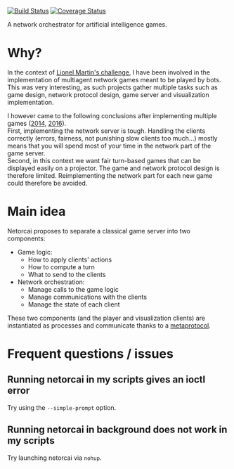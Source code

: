 [![Build Status](https://img.shields.io/travis/netorcai/netorcai/master.png)](https://travis-ci.org/netorcai/netorcai)
[![Coverage Status](https://img.shields.io/coveralls/github/netorcai/netorcai/master.png)](https://coveralls.io/github/netorcai/netorcai?branch=master)

A network orchestrator for artificial intelligence games.

Why?
====
In the context of [Lionel Martin's challenge][challenge lionel martin],
I have been involved in the implementation of multiagent network
games meant to be played by bots.
This was very interesting, as such projects gather multiple tasks
such as game design, network protocol design, game server and visualization
implementation.

I however came to the following conclusions after implementing multiple games
([2014][spaceships], [2016][aquar.iom]).  
First, implementing the network server is tough.
Handling the clients correctly
(errors, fairness, not punishing slow clients too much...)
mostly means that you will spend most of your time in the
network part of the game server.  
Second, in this context we want fair turn-based games that can be displayed
easily on a projector.
The game and network protocol design is therefore limited.
Reimplementing the network part for each new game could therefore be avoided.

Main idea
=========
Netorcai proposes to separate a classical game server into two components:
- Game logic:
  - How to apply clients' actions
  - How to compute a turn
  - What to send to the clients
- Network orchestration:
  - Manage calls to the game logic
  - Manage communications with the clients
  - Manage the state of each client

These two components (and the player and visualization clients) are
instantiated as processes and communicate thanks to a
[metaprotocol][metaprotocol].

Frequent questions / issues
===========================

Running netorcai in my scripts gives an ioctl error
---------------------------------------------------
Try using the `--simple-prompt` option.

Running netorcai in background does not work in my scripts
----------------------------------------------------------
Try launching netorcai via `nohup`.

[//]: =========================================================================
[challenge lionel martin]: https://www.univ-orleans.fr/iut-orleans/informatique/intra/concours/
[aquar.iom]: https://github.com/mpoquet/aquar.iom
[spaceships]: https://github.com/mpoquet/concoursiuto2015
[metaprotocol]: ./doc/metaprotocol.md
